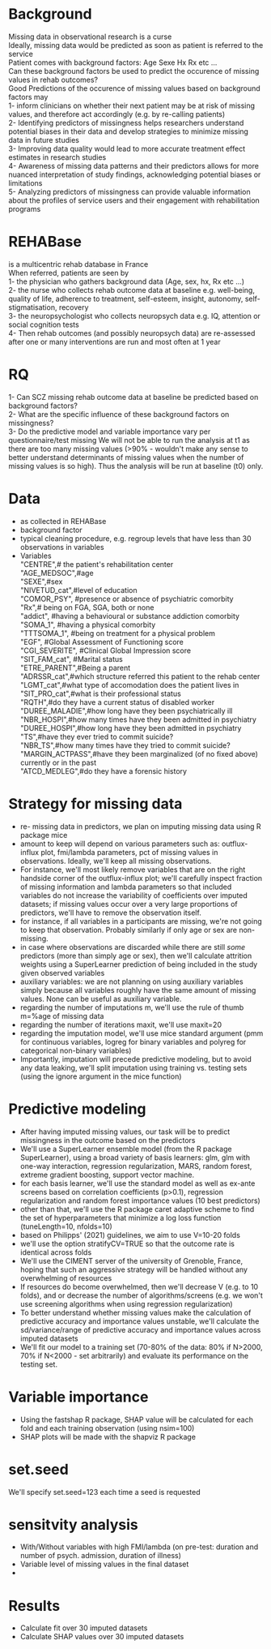 # Background
Missing data in observational research is a curse  
Ideally, missing data would be predicted as soon as patient is referred to the service  
Patient comes with background factors: Age Sexe Hx Rx etc ...  
Can these background factors be used to predict the occurence of missing values in rehab outcomes?  
Good Predictions of the occurence of missing values based on background factors may  
1- inform clinicians on whether their next patient may be at risk of missing values, and therefore act accordingly (e.g. by re-calling patients)  
2- Identifying predictors of missingness helps researchers understand potential biases in their data and develop strategies to minimize missing data in future studies  
3- Improving data quality would lead to more accurate treatment effect estimates in research studies  
4- Awareness of missing data patterns and their predictors allows for more nuanced interpretation of study findings, acknowledging potential biases or limitations  
5- Analyzing predictors of missingness can provide valuable information about the profiles of service users and their engagement with rehabilitation programs  

# REHABase 
is a multicentric rehab database in France  
When referred, patients are seen by  
1- the physician who gathers background data (Age, sex, hx, Rx etc ...)  
2- the nurse who collects rehab outcome data at baseline e.g. well-being, quality of life, adherence to treatment, self-esteem, insight, autonomy, self-stigmatisation, recovery  
3- the neuropsychologist who collects neuropsych data e.g. IQ, attention or social cognition tests  
4- Then rehab outcomes (and possibly neuropsych data) are re-assessed after one or many interventions are run and most often at 1 year

# RQ
1- Can SCZ missing rehab outcome data at baseline be predicted based on background factors?  
2- What are the specific influence of these background factors on missingness?  
3- Do the predictive model and variable importance vary per questionnaire/test missing 
We will not be able to run the analysis at t1 as there are too many missing values (>90% - wouldn't make any sense to better understand determinants of missing values when the number of missing values is so high). Thus the analysis will be run at baseline (t0) only.

# Data  
- as collected in REHABase
- background factor
- typical cleaning procedure, e.g. regroup levels that have less than 30 observations in variables
- Variables  
              "CENTRE",# the patient's rehabilitation center  
              "AGE_MEDSOC",#age  
              "SEXE",#sex  
              "NIVETUD_cat",#level of education                
              "COMOR_PSY", #presence or absence of psychiatric comorbity  
              "Rx",# being on FGA, SGA, both or none   
              "addict", #having a behavioural or substance addiction comorbity  
              "SOMA_1", #having a physical comorbity  
              "TTTSOMA_1", #being on treatment for a physical problem  
              "EGF",	#Global Assessment of Functioning score  
              "CGI_SEVERITE", #Clinical Global Impression score  
              "SIT_FAM_cat", #Marital status  
              "ETRE_PARENT",#Being a parent  
              "ADRSSR_cat",#which structure referred this patient to the rehab center  
              "LGMT_cat",#what type of accomodation does the patient lives in  
              "SIT_PRO_cat",#what is their professional status  
              "RQTH",#do they have a current status of disabled worker  
              "DUREE_MALADIE",#how long have they been psychiatrically ill  
              "NBR_HOSPI",#how many times have they been admitted in psychiatry  
              "DUREE_HOSPI",#how long have they been admitted in psychiatry  
              "TS",#have they ever tried to commit suicide?  
              "NBR_TS",#how many times have they tried to commit suicide?  
              "MARGIN_ACTPASS",#have they been marginalized (of no fixed above) currently or in the past  
              "ATCD_MEDLEG",#do they have a forensic history  

# Strategy for missing data
- re- missing data in predictors, we plan on imputing missing data using R package mice
- amount to keep will depend on various parameters such as: outflux-influx plot, fmi/lambda parameters, pct of missing values in observations. Ideally, we'll keep all missing observations.
- For instance, we'll most likely remove variables that are on the right handside corner of the outflux-influx plot; we'll carefully inspect fraction of missing information and lambda parameters so that included  variables do not increase the variability of coefficients over imputed datasets; if missing values occur over a very large proportions of predictors, we'll have to remove the observation itself.
- for instance, if all variables in a participants are missing, we're not going to keep that observation. Probably similarly if only age or sex are non-missing.
- in case where observations are discarded while there are still _some_ predictors (more than simply age or sex), then we'll calculate attrition weights using a SuperLearner prediction of being included in the study given observed variables
- auxiliary variables: we are not planning on using auxiliary variables simply because all variables roughly have the same amount of missing values. None can be useful as auxiliary variable.
- regarding the number of imputations m, we'll use the rule of thumb m=%age of missing data
- regarding the number of iterations maxit, we'll use maxit=20
- regarding the imputation model, we'll use mice standard argument (pmm for continuous variables, logreg for binary variables and polyreg for categorical non-binary variables)
- Importantly, imputation will precede predictive modeling, but to avoid any data leaking, we'll split imputation using training vs. testing sets (using the ignore argument in the mice function)

# Predictive modeling 
- After having imputed missing values, our task will be to predict missingness in the outcome based on the predictors
- We'll use a SuperLearner ensemble model (from the R package SuperLearner), using a broad variety of basis learners: glm, glm with one-way interaction, regression regularization, MARS, random forest, extreme gradient boosting, support vector machine.
- for each basis learner, we'll use the standard model as well as ex-ante screens based on correlation coefficients (p>0.1), regression regularization and random forest importance values (10 best predictors)
- other than that, we'll use the R package caret adaptive scheme to find the set of hyperparameters that minimize a log loss function (tuneLength=10, nfolds=10)
- based on Philipps' (2021) guidelines, we aim to use V=10-20 folds
- we'll use the option stratifyCV=TRUE so that the outcome rate is identical across folds 
- We'll use the CIMENT server of the university of Grenoble, France, hoping that such an aggressive strategy will be handled without any overwhelming of resources
- If resources do become overwhelmed, then we'll decrease V (e.g. to 10 folds), and or decrease the number of algorithms/screens (e.g. we won't use screening algorithms when using regression regularization)
- To better understand whether missing values make the calculation of predictive accuracy and importance values unstable, we'll calculate the sd/variance/range of predictive accuracy and importance values across imputed datasets
- We'll fit our model to a training set (70-80% of the data: 80% if N>2000, 70% if N<2000 - set arbitrarily) and evaluate its performance on the testing set. 
   
# Variable importance
- Using the fastshap R package, SHAP value will be calculated for each fold and each training observation (using nsim=100)
- SHAP plots will be made with the shapviz R package 

# set.seed
We'll specify set.seed=123 each time a seed is requested

# sensitvity analysis  
- With/Without variables with high FMI/lambda (on pre-test: duration and number of psych. admission, duration of illness)
- Variable level of missing values in the final dataset
- 

# Results
- Calculate fit over 30 imputed datasets
- Calculate SHAP values over 30 imputed datasets

